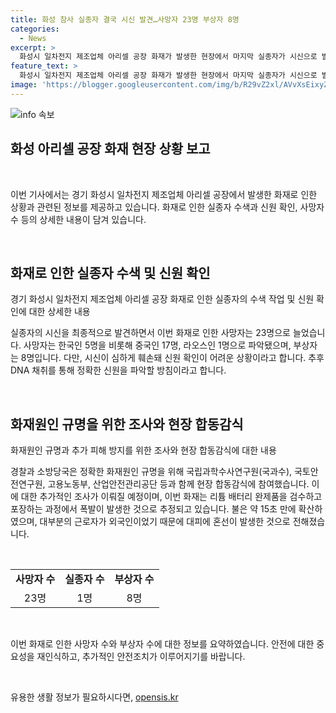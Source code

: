 ```yaml
---
title: 화성 참사 실종자 결국 시신 발견…사망자 23명 부상자 8명
categories:
  - News
excerpt: >
  화성시 일차전지 제조업체 아리셀 공장 화재가 발생한 현장에서 마지막 실종자가 시신으로 발견됐고, 이로써 사망자는 23명으로 늘었다. 사망자는 한국인 5명, 중국인 17명, 라오스인 1명 등이 포함돼 있으며, 부상자는 8명이다. 시신이 심하게 훼손돼 DNA 채취 등을 통해 신원 파악이 어려운 상황이다. 소방당국과 경찰은 화재 원인을 규명하기 위해 합동감식을 실시하고, 불은 리튬 배터리 완제품을 검수하고 포장하는 작업 중 폭발한 것으로 추정된다. 현장에 대피에 혼선이 있었고, 진화에 어려움을 겪었다는 보고가 있다.
feature_text: >
  화성시 일차전지 제조업체 아리셀 공장 화재가 발생한 현장에서 마지막 실종자가 시신으로 발견됐고, 이로써 사망자는 23명으로 늘었다. 사망자는 한국인 5명, 중국인 17명, 라오스인 1명 등이 포함돼 있으며, 부상자는 8명이다. 시신이 심하게 훼손돼 DNA 채취 등을 통해 신원 파악이 어려운 상황이다. 소방당국과 경찰은 화재 원인을 규명하기 위해 합동감식을 실시하고, 불은 리튬 배터리 완제품을 검수하고 포장하는 작업 중 폭발한 것으로 추정된다. 현장에 대피에 혼선이 있었고, 진화에 어려움을 겪었다는 보고가 있다.
image: 'https://blogger.googleusercontent.com/img/b/R29vZ2xl/AVvXsEixyZcFfHzMRdzZMjFBmAUKJYCLCGyLL1o632UiGVXcaFdKo_bkvkuCioo0uUKlGfBVcT3P84aROyZIXSBEx3Aw5nCQ3pTgDom1WDC4m8eifvWiAmWEEVb4x6G_l8C0QH225ldMjyaFvpxGEBGNO37VmDTDMHGhJPq73UglMfDca1-0aw/s1600/blogspot.png'
---
```


<p><img src="https://blogger.googleusercontent.com/img/b/R29vZ2xl/AVvXsEixyZcFfHzMRdzZMjFBmAUKJYCLCGyLL1o632UiGVXcaFdKo_bkvkuCioo0uUKlGfBVcT3P84aROyZIXSBEx3Aw5nCQ3pTgDom1WDC4m8eifvWiAmWEEVb4x6G_l8C0QH225ldMjyaFvpxGEBGNO37VmDTDMHGhJPq73UglMfDca1-0aw/s1600/blogspot.png" alt="info 속보" /></p>

<h2 data-ke-size="size26">화성 아리셀 공장 화재 현장 상황 보고</h2>

<p data-ke-size="size16">&nbsp;</p>

<p>이번 기사에서는 경기 화성시 일차전지 제조업체 아리셀 공장에서 발생한 화재로 인한 상황과 관련된 정보를 제공하고 있습니다. 화재로 인한 실종자 수색과 신원 확인, 사망자 수 등의 상세한 내용이 담겨 있습니다.</p>

<p data-ke-size="size16">&nbsp;</p>

<h2 data-ke-size="size24">화재로 인한 실종자 수색 및 신원 확인</h2>

<p data-ke-size="size16">경기 화성시 일차전지 제조업체 아리셀 공장 화재로 인한 실종자의 수색 작업 및 신원 확인에 대한 상세한 내용</p>

<p>실종자의 시신을 최종적으로 발견하면서 이번 화재로 인한 사망자는 23명으로 늘었습니다. 사망자는 한국인 5명을 비롯해 중국인 17명, 라오스인 1명으로 파악됐으며, 부상자는 8명입니다. 다만, 시신이 심하게 훼손돼 신원 확인이 어려운 상황이라고 합니다. 추후 DNA 채취를 통해 정확한 신원을 파악할 방침이라고 합니다.</p>

<p data-ke-size="size16">&nbsp;</p>

<h2 data-ke-size="size24">화재원인 규명을 위한 조사와 현장 합동감식</h2>

<p data-ke-size="size16">화재원인 규명과 추가 피해 방지를 위한 조사와 현장 합동감식에 대한 내용</p>

<p>경찰과 소방당국은 정확한 화재원인 규명을 위해 국립과학수사연구원(국과수), 국토안전연구원, 고용노동부, 산업안전관리공단 등과 함께 현장 합동감식에 참여했습니다. 이에 대한 추가적인 조사가 이뤄질 예정이며, 이번 화재는 리튬 배터리 완제품을 검수하고 포장하는 과정에서 폭발이 발생한 것으로 추정되고 있습니다. 불은 약 15초 만에 확산하였으며, 대부분의 근로자가 외국인이었기 때문에 대피에 혼선이 발생한 것으로 전해졌습니다.</p>

<p data-ke-size="size16">&nbsp;</p>

<table>
<tbody>
<tr>
<td style="text-align: center; height: 17px;"><b>사망자 수</b></td>
<td style="text-align: center; height: 17px;"><b>실종자 수</b></td>
<td style="text-align: center; height: 17px;"><b>부상자 수</b></td>
</tr>
<tr>
<td style="text-align: center; height: 17px;">23명</td>
<td style="text-align: center; height: 17px;">1명</td>
<td style="text-align: center; height: 17px;">8명</td>
</tr>
</tbody>
</table>

<p data-ke-size="size16">&nbsp;</p>

<p>이번 화재로 인한 사망자 수와 부상자 수에 대한 정보를 요약하였습니다. 안전에 대한 중요성을 재인식하고, 추가적인 안전조치가 이루어지기를 바랍니다.</p>

<p data-ke-size="size16">&nbsp;</p>
유용한 생활 정보가 필요하시다면, <a href="https://opensis.kr" rel="dofollow">opensis.kr</a>


